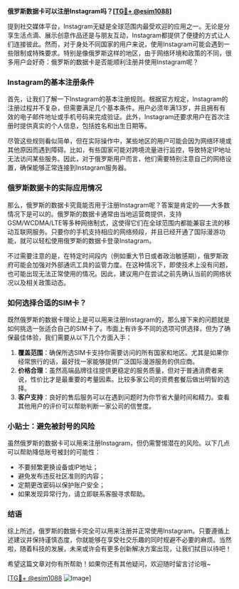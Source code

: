 **俄罗斯数据卡可以注册Instagram吗？[[TG💪+ @esim1088](https://t.me/s/esim1088)]**

提到社交媒体平台，Instagram无疑是全球范围内最受欢迎的应用之一。无论是分享生活点滴、展示创意作品还是与朋友互动，Instagram都提供了便捷的方式让人们连接彼此。然而，对于身处不同国家的用户来说，使用Instagram可能会遇到一些限制或特殊要求。特别是像俄罗斯这样的地区，由于网络环境和政策的不同，很多用户会好奇：俄罗斯的数据卡是否能顺利注册并使用Instagram呢？

### Instagram的基本注册条件

首先，让我们了解一下Instagram的基本注册规则。根据官方规定，Instagram的注册过程并不复杂，但需要满足几个基本条件。用户必须年满13岁，并且拥有有效的电子邮件地址或手机号码来完成验证。此外，Instagram还要求用户在首次注册时提供真实的个人信息，包括姓名和出生日期等。

尽管这些规则看似简单，但在实际操作中，某些地区的用户可能会因为网络环境或其他原因而遇到障碍。比如，有些国家可能对跨境流量进行监控，导致特定IP地址无法访问某些服务。因此，对于俄罗斯用户而言，他们需要特别注意自己的网络设置，确保能够正常连接到Instagram服务器。

### 俄罗斯数据卡的实际应用情况

那么，俄罗斯的数据卡究竟能否用于注册Instagram呢？答案是肯定的——大多数情况下是可以的。俄罗斯的数据卡通常由当地运营商提供，支持GSM/WCDMA/LTE等多种网络制式，这使得它们在全球范围内都能兼容主流的移动互联网服务。只要你的手机支持相应的网络频段，并且已经开通了国际漫游功能，就可以轻松使用俄罗斯的数据卡登录Instagram。

不过需要注意的是，在特定时间段内（例如重大节日或者政治敏感期），俄罗斯政府可能会加强对外部通讯工具的监管力度。在这种情况下，即使技术上没有问题，也可能出现无法正常使用的情况。因此，建议用户在尝试之前先确认当前的网络状况以及相关政策动态。

### 如何选择合适的SIM卡？

既然俄罗斯的数据卡理论上是可以用来注册Instagram的，那么接下来的问题就是如何挑选一张适合自己的SIM卡了。市面上有许多不同的选项可供选择，但为了确保最佳体验，我们需要从以下几个方面入手：

1. **覆盖范围**：确保所选SIM卡支持你需要访问的所有国家和地区。尤其是如果你经常旅行的话，最好找一家能够提供广泛国际漫游服务的供应商。
2. **价格合理**：虽然高端品牌往往提供更稳定的服务质量，但对于普通消费者来说，性价比才是最重要的考量因素。比较多家公司的资费套餐后做出明智的选择。
3. **客户支持**：良好的售后服务可以在遇到问题时为你节省大量时间和精力。查看其他用户的评价可以帮助判断一家公司的信誉度。

### 小贴士：避免被封号的风险

虽然俄罗斯的数据卡可以用来注册Instagram，但仍需警惕潜在的风险。以下几点可以帮助降低账号被封的可能性：
- 不要频繁更换设备或IP地址；
- 避免发布违反社区准则的内容；
- 定期更改密码以保护账户安全；
- 如果发现异常行为，请立即联系客服寻求帮助。

### 结语

综上所述，俄罗斯的数据卡完全可以用来注册并正常使用Instagram。只要遵循上述建议并保持谨慎态度，你就能够在享受社交乐趣的同时规避不必要的麻烦。当然啦，随着科技的发展，未来或许会有更多创新解决方案出现，让我们拭目以待吧！

希望这篇文章对你有所帮助！如果你还有其他疑问，欢迎随时留言讨论哦~ 

[[TG💪+ @esim1088](https://t.me/s/esim1088) ![Image](https://i.postimg.cc/4NQfJmqS/Snipaste-2025-05-13-00-14-12.png)]